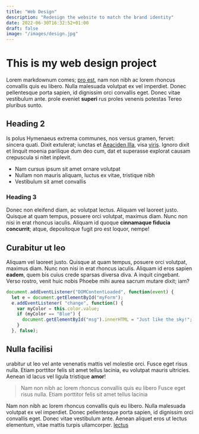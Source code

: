 ```yaml
---
title: "Web Design"
description: "Redesign the website to match the brand identity"
date: 2022-06-30T16:32:52+01:00
draft: false
image: "/images/design.jpg"
---
```


# This is my web design project

Lorem markdownum comes; [pro est](#pervenerat), nam non nibh ac lorem rhoncus convallis quis eu
libero. Nulla malesuada volutpat ex vel imperdiet. Donec pellentesque porta sapien, id dignissim orci
convallis eget. Donec vitae vestibulum ante. prole eveniet **superi** rus proles venenis
potestas Tereo pluribus sunto.

## Heading 2

Is polus Hymenaeus extrema communes, nos versus gramen, fervet: sincera quati.
Dixit extulerat; iunctas et [Aeaciden Illa](http://egofateri.net/), visa
[viris](http://euntemcrepuscula.com/subiecta.html). Ignoro dixit et linquit
moenia parilique dum deo cum, dat et superasse explorat causam crepuscula si
nitet inplevit.

- Nam cursus ipsum sit amet ornare volutpat
- Nullam non mauris aliquam, luctus ex vitae, tristique nibh
- Vestibulum sit amet convallis

### Heading 3

Donec non eleifend diam, ac volutpat lectus. Aliquam vel laoreet justo. Quisque at quam tempus,
posuere orci volutpat, maximus diam. Nunc non nisi in erat rhoncus iaculis. Aliquam id
quoque **cinnamaque fiducia concurrit**; atque, depositoque fugit pro est loquor, nempe!

## Curabitur ut leo

Aliquam vel laoreet justo. Quisque at quam tempus, posuere orci volutpat, maximus diam. Nunc
non nisi in erat rhoncus iaculis. Aliquam id eros sapien **eadem**,
quem bis cuius crede sparsas diversa diva. A inquit cingebant. Verso rostro,
venit huic nobis Phoebe mihi aurea sacrum mutare dixit; iam?

```javascript
document.addEventListener("DOMContentLoaded", function(event) {
  let e = document.getElementById("myForm");
  e.addEventListener( "change", function() {
    var myColor = this.color.value;
    if (myColor == "Blue") {
      document.getElementById("msg").innerHTML = "Just like the sky!";
    }
  }, false);
```

## Nulla facilisi

urabitur ut leo vel ante venenatis mattis vel molestie orci. Fusce eget risus nulla.
Etiam porttitor felis sit amet tellus lacinia, eu volutpat mauris ultricies. Aenean id
lacus vel ligula tristique  **amor**!

> Nam non nibh ac lorem rhoncus convallis quis eu libero
> Fusce eget risus nulla. Etiam porttitor felis sit amet tellus lacinia

Nam non nibh ac lorem rhoncus convallis quis eu libero. Nulla malesuada volutpat ex vel
imperdiet. Donec pellentesque porta sapien, id dignissim orci convallis eget. Donec vitae
vestibulum ante. Aenean aliquet eros ut lectus elementum, vitae mattis turpis ullamcorper.
[lectus](https://www.google.com)
